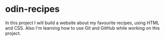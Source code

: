 # odin-recipes

In this project I will build a website about my favourite recipes, using HTML and CSS. Also I'm learning how to use Git and GitHub while working on this project.